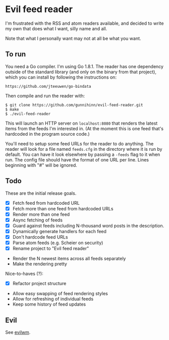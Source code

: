 # Evil feed reader

I'm frustrated with the RSS and atom readers available, and decided to
write my own that does what I want, silly name and all.

Note that what I personally want may not at all be what you want.

## To run

You need a Go compiler. I'm using Go 1.8.1. The reader has one dependency
outside of the standard library (and only on the binary from that project),
which you can install by following the instructions on:

    https://github.com/jteeuwen/go-bindata

Then compile and run the reader with:

    $ git clone https://github.com/gunnihinn/evil-feed-reader.git
    $ make
    $ ./evil-feed-reader

This will launch an HTTP server on `localhost:8080` that renders the latest
items from the feeds I'm interested in. (At the moment this is one feed that's
hardcoded in the program source code.)

You'll need to setup some feed URLs for the reader to do anything. The reader
will look for a file named `feeds.cfg` in the directory where it is run by
default. You can have it look elsewhere by passing a `-feeds` flag to it when
run. The config file should have the format of one URL per line. Lines
beginning with "#" will be ignored.

## Todo

These are the initial release goals.

- [x] Fetch feed from hardcoded URL
- [x] Fetch more than one feed from hardcoded URLs
- [x] Render more than one feed
- [x] Async fetching of feeds
- [x] Guard against feeds including N-thousand word posts in the description.
- [x] Dynamically generate handlers for each feed
- [x] Don't hardcode feed URLs
- [x] Parse atom feeds (e.g. Scheier on security)
- [x] Rename project to "Evil feed reader"
- Render the N newest items across all feeds separately
- Make the rendering pretty

Nice-to-haves (?):

- [x] Refactor project structure
- Allow easy swapping of feed rendering styles
- Allow for refreshing of individual feeds
- Keep some history of feed updates

## Evil

See [evilwm](http://www.6809.org.uk/evilwm/).
